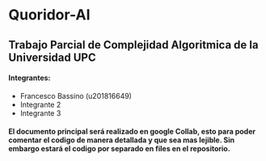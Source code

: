 # Quoridor-AI
## Trabajo Parcial de Complejidad Algoritmica de la Universidad UPC
#### Integrantes: 
* Francesco Bassino (u201816649)
* Integrante 2
* Integrante 3
#### El documento principal será realizado en google Collab, esto para poder comentar el codigo de manera detallada y que sea mas lejible. Sin embargo estará el codigo por separado en files en el repositorio.
